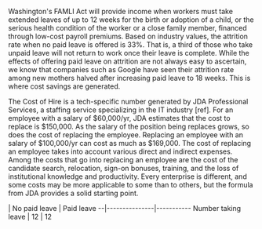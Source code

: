 Washington's FAMLI Act will provide income when workers must take extended leaves of up to 12 weeks for the birth or adoption of a child, or the serious health condition of the worker or a close family member, financed through low-cost payroll premiums.  Based on industry values, the attrition rate when no paid leave is offered is 33%. That is, a third of those who take unpaid leave will not return to work once their leave is complete. While the effects of offering paid leave on attrition are not always easy to ascertain, we know that companies such as Google have seen their attrition rate among new mothers halved after increasing paid leave to 18 weeks.  This is where cost savings are generated.

The Cost of Hire is a tech-specific number generated by JDA Professional Services, a staffing service specializing in the IT industry [ref]. For an employee with a salary of $60,000/yr, JDA estimates that the cost to replace is $150,000. As the salary of the position being replaces grows,
so does the cost of replacing the employee. Replacing an employee with an salary of $100,000/yr can cost as much as $169,000.  The cost of replacing an employee takes into account various direct and indirect expenses.  Among the costs that go into replacing an employee are the cost of the candidate search, relocation, sign-on bonuses, training, and the loss of institutional knowledge and productivity. Every enterprise is different, and some costs may be more applicable to some than to others, but the formula from JDA provides a solid starting point.

  | No paid leave | Paid leave
--|---------------|----------- 
Number taking leave | 12 | 12
